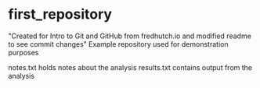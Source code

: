 # first_repository
 "Created for Intro to Git and GitHub from fredhutch.io and modified readme to see commit changes"
 Example repository used for demonstration purposes

notes.txt holds notes about the analysis
results.txt contains output from the analysis
